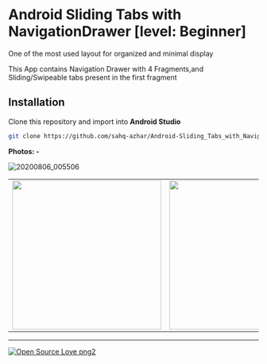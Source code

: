 # Android Sliding Tabs with NavigationDrawer [level: Beginner]

One of the most used layout for organized and minimal display

This App contains Navigation Drawer with 4 Fragments,and Sliding/Swipeable tabs present in the first fragment

## Installation
Clone this repository and import into **Android Studio**
```bash
git clone https://github.com/sahq-azhar/Android-Sliding_Tabs_with_NavigationDrawer
```

**Photos: -** <br>

![20200806_005506](https://user-images.githubusercontent.com/43394618/89456307-4ebd4000-d781-11ea-8a03-0b58c1abcefc.gif)


<table>
  <tr>
  
<td><img src="https://i.ibb.co/Ht71MZf/Screenshot-20200806-002342.png" width="300"></td>
<td><img src="https://i.ibb.co/qskrpVT/Screenshot-20200806-002337.png" width="300"></td>
<td><img src="https://i.ibb.co/tMpTbL9/Screenshot-20200806-002346.png" width="300"></td>
<td><img src="https://i.ibb.co/88vMsFp/Screenshot-20200806-002351.png" width="300"></td>
</tr>
</table>

-----------------------------------------------------------------

[![Open Source Love png2](https://badges.frapsoft.com/os/v2/open-source.png?v=103)](https://github.com/ellerbrock/open-source-badges/) 

